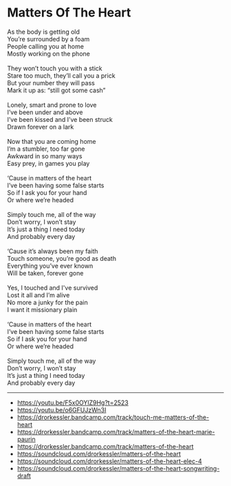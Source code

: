 # Matters Of The Heart

As the body is getting old\
You’re surrounded by a foam\
People calling you at home\
Mostly working on the phone\
\
They won’t touch you with a stick\
Stare too much, they’ll call you a prick\
But your number they will pass\
Mark it up as: “still got some cash”\
\
Lonely, smart and prone to love\
I’ve been under and above\
I’ve been kissed and I’ve been struck\
Drawn forever on a lark\
\
Now that you are coming home\
I’m a stumbler, too far gone\
Awkward in so many ways\
Easy prey, in games you play\
\
‘Cause in matters of the heart\
I’ve been having some false starts\
So if I ask you for your hand\
Or where we’re headed\
\
Simply touch me, all of the way\
Don’t worry, I won’t stay\
It’s just a thing I need today\
And probably every day\
\
‘Cause it’s always been my faith\
Touch someone, you’re good as death\
Everything you’ve ever known\
Will be taken, forever gone\
\
Yes, I touched and I've survived\
Lost it all and I’m alive\
No more a junky for the pain\
I want it missionary plain\
\
‘Cause in matters of the heart\
I’ve been having some false starts\
So if I ask you for your hand\
Or where we’re headed\
\
Simply touch me, all of the way\
Don’t worry, I won’t stay\
It’s just a thing I need today\
And probably every day

---
- https://youtu.be/F5x0OYlZ9Hg?t=2523
- https://youtu.be/o6GFUJzWn3I
- https://drorkessler.bandcamp.com/track/touch-me-matters-of-the-heart
- https://drorkessler.bandcamp.com/track/matters-of-the-heart-marie-paurin
- https://drorkessler.bandcamp.com/track/matters-of-the-heart
- https://soundcloud.com/drorkessler/matters-of-the-heart
- https://soundcloud.com/drorkessler/matters-of-the-heart-elec-4
- https://soundcloud.com/drorkessler/matters-of-the-heart-songwriting-draft
